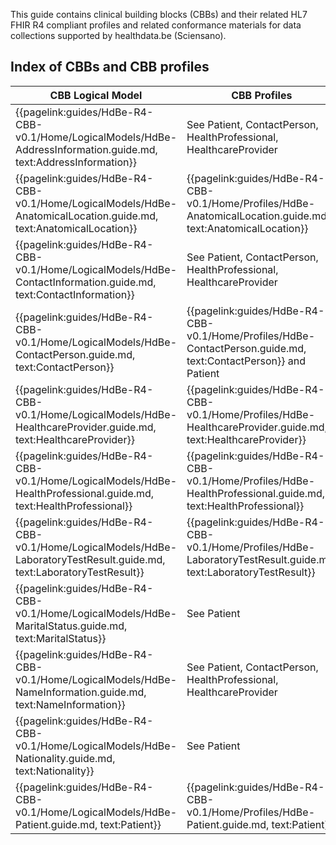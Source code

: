 This guide contains clinical building blocks (CBBs) and their related HL7 FHIR R4 compliant profiles and related conformance materials for data collections supported by healthdata.be (Sciensano).

## Index of CBBs and CBB profiles

| **CBB Logical Model** | **CBB Profiles** |
|---|---|
| {{pagelink:guides/HdBe-R4-CBB-v0.1/Home/LogicalModels/HdBe-AddressInformation.guide.md, text:AddressInformation}} | See Patient, ContactPerson, HealthProfessional, HealthcareProvider |
| {{pagelink:guides/HdBe-R4-CBB-v0.1/Home/LogicalModels/HdBe-AnatomicalLocation.guide.md, text:AnatomicalLocation}} | {{pagelink:guides/HdBe-R4-CBB-v0.1/Home/Profiles/HdBe-AnatomicalLocation.guide.md, text:AnatomicalLocation}} |
| {{pagelink:guides/HdBe-R4-CBB-v0.1/Home/LogicalModels/HdBe-ContactInformation.guide.md, text:ContactInformation}} | See Patient, ContactPerson, HealthProfessional, HealthcareProvider |
| {{pagelink:guides/HdBe-R4-CBB-v0.1/Home/LogicalModels/HdBe-ContactPerson.guide.md, text:ContactPerson}} | {{pagelink:guides/HdBe-R4-CBB-v0.1/Home/Profiles/HdBe-ContactPerson.guide.md, text:ContactPerson}} and Patient   
| {{pagelink:guides/HdBe-R4-CBB-v0.1/Home/LogicalModels/HdBe-HealthcareProvider.guide.md, text:HealthcareProvider}} | {{pagelink:guides/HdBe-R4-CBB-v0.1/Home/Profiles/HdBe-HealthcareProvider.guide.md, text:HealthcareProvider}} |
| {{pagelink:guides/HdBe-R4-CBB-v0.1/Home/LogicalModels/HdBe-HealthProfessional.guide.md, text:HealthProfessional}} | {{pagelink:guides/HdBe-R4-CBB-v0.1/Home/Profiles/HdBe-HealthProfessional.guide.md, text:HealthProfessional}} |
| {{pagelink:guides/HdBe-R4-CBB-v0.1/Home/LogicalModels/HdBe-LaboratoryTestResult.guide.md, text:LaboratoryTestResult}} | {{pagelink:guides/HdBe-R4-CBB-v0.1/Home/Profiles/HdBe-LaboratoryTestResult.guide.md, text:LaboratoryTestResult}} |
| {{pagelink:guides/HdBe-R4-CBB-v0.1/Home/LogicalModels/HdBe-MaritalStatus.guide.md, text:MaritalStatus}} | See Patient |
| {{pagelink:guides/HdBe-R4-CBB-v0.1/Home/LogicalModels/HdBe-NameInformation.guide.md, text:NameInformation}} | See Patient, ContactPerson, HealthProfessional, HealthcareProvider |
| {{pagelink:guides/HdBe-R4-CBB-v0.1/Home/LogicalModels/HdBe-Nationality.guide.md, text:Nationality}} | See Patient |
| {{pagelink:guides/HdBe-R4-CBB-v0.1/Home/LogicalModels/HdBe-Patient.guide.md, text:Patient}} | {{pagelink:guides/HdBe-R4-CBB-v0.1/Home/Profiles/HdBe-Patient.guide.md, text:Patient}} |


<!--|{{pagelink:guides/HdBe-R4-CBB-v0.1/Home/LogicalModels/[CBB-ID].guide.md, text:[CBB-name]}} | {{pagelink:guides/HdBe-R4-CBB-v0.1/Home/Profiles/[CBB-ID].guide.md, text:[CBB-name]}} | -->



